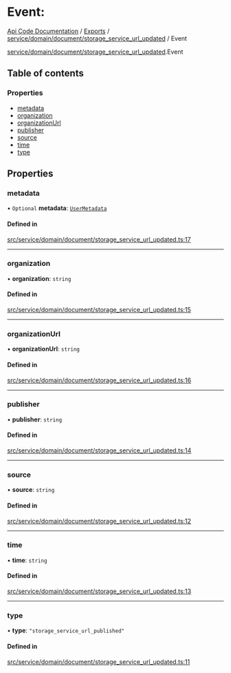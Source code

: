 # Event: 
 
[Api Code Documentation](../README.md) / [Exports](../modules.md) / [service/domain/document/storage\_service\_url\_updated](../modules/service_domain_document_storage_service_url_updated.md) / Event

[service/domain/document/storage\_service\_url\_updated](../modules/service_domain_document_storage_service_url_updated.md).Event

## Table of contents

### Properties

- [metadata](service_domain_document_storage_service_url_updated.Event.md#metadata)
- [organization](service_domain_document_storage_service_url_updated.Event.md#organization)
- [organizationUrl](service_domain_document_storage_service_url_updated.Event.md#organizationurl)
- [publisher](service_domain_document_storage_service_url_updated.Event.md#publisher)
- [source](service_domain_document_storage_service_url_updated.Event.md#source)
- [time](service_domain_document_storage_service_url_updated.Event.md#time)
- [type](service_domain_document_storage_service_url_updated.Event.md#type)

## Properties

### metadata

• `Optional` **metadata**: [`UserMetadata`](../modules/service_domain_metadata.md#usermetadata)

#### Defined in

[src/service/domain/document/storage_service_url_updated.ts:17](https://github.com/openkfw/TruBudget/blob/3cf6626/api/src/service/domain/document/storage_service_url_updated.ts#L17)

___

### organization

• **organization**: `string`

#### Defined in

[src/service/domain/document/storage_service_url_updated.ts:15](https://github.com/openkfw/TruBudget/blob/3cf6626/api/src/service/domain/document/storage_service_url_updated.ts#L15)

___

### organizationUrl

• **organizationUrl**: `string`

#### Defined in

[src/service/domain/document/storage_service_url_updated.ts:16](https://github.com/openkfw/TruBudget/blob/3cf6626/api/src/service/domain/document/storage_service_url_updated.ts#L16)

___

### publisher

• **publisher**: `string`

#### Defined in

[src/service/domain/document/storage_service_url_updated.ts:14](https://github.com/openkfw/TruBudget/blob/3cf6626/api/src/service/domain/document/storage_service_url_updated.ts#L14)

___

### source

• **source**: `string`

#### Defined in

[src/service/domain/document/storage_service_url_updated.ts:12](https://github.com/openkfw/TruBudget/blob/3cf6626/api/src/service/domain/document/storage_service_url_updated.ts#L12)

___

### time

• **time**: `string`

#### Defined in

[src/service/domain/document/storage_service_url_updated.ts:13](https://github.com/openkfw/TruBudget/blob/3cf6626/api/src/service/domain/document/storage_service_url_updated.ts#L13)

___

### type

• **type**: ``"storage_service_url_published"``

#### Defined in

[src/service/domain/document/storage_service_url_updated.ts:11](https://github.com/openkfw/TruBudget/blob/3cf6626/api/src/service/domain/document/storage_service_url_updated.ts#L11)
